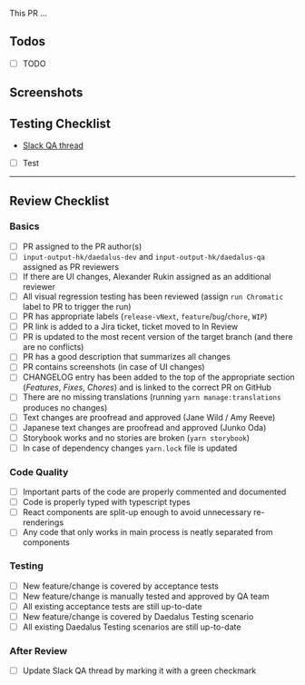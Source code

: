 <!---
Briefly describe the change.
-->

This PR ...

## Todos

<!---
Consider creating a TODO list to help others understand the progress of work in a WIP pull request.
-->

- [ ] TODO

## Screenshots

<!---
Use the GitHub drag&drop feature to upload default-sized Daedalus window screenshots
or animated GIFs of important UI changes in both English and Japanese.
Do not use shadow or any effects. On macOS this can be accomplished the following way:
1. Use the Command+Shift+4 keyboard shortcut.
2. Press the Spacebar.
3. Hold the Option button and click the window you want to capture.
-->

## Testing Checklist

<!---
Open a thread on #daedalus-qa on Slack, mention `@daedalusqa` and `@daedalusteam`, link the thread below
-->

- [Slack QA thread](https://input-output-rnd.slack.com/messages/GGKFXSKC6)
- [ ] Test

---

## Review Checklist

### Basics

- [ ] PR assigned to the PR author(s)
- [ ] `input-output-hk/daedalus-dev` and `input-output-hk/daedalus-qa` assigned as PR reviewers
- [ ] If there are UI changes, Alexander Rukin assigned as an additional reviewer
- [ ] All visual regression testing has been reviewed (assign `run Chromatic` label to PR to trigger the run)
- [ ] PR has appropriate labels (`release-vNext`, `feature`/`bug`/`chore`, `WIP`)
- [ ] PR link is added to a Jira ticket, ticket moved to In Review
- [ ] PR is updated to the most recent version of the target branch (and there are no conflicts)
- [ ] PR has a good description that summarizes all changes
- [ ] PR contains screenshots (in case of UI changes)
- [ ] CHANGELOG entry has been added to the top of the appropriate section (_Features_, _Fixes_, _Chores_) and is linked to the correct PR on GitHub
- [ ] There are no missing translations (running `yarn manage:translations` produces no changes)
- [ ] Text changes are proofread and approved (Jane Wild / Amy Reeve)
- [ ] Japanese text changes are proofread and approved (Junko Oda)
- [ ] Storybook works and no stories are broken (`yarn storybook`)
- [ ] In case of dependency changes `yarn.lock` file is updated

### Code Quality

- [ ] Important parts of the code are properly commented and documented
- [ ] Code is properly typed with typescript types
- [ ] React components are split-up enough to avoid unnecessary re-renderings
- [ ] Any code that only works in main process is neatly separated from components

### Testing

- [ ] New feature/change is covered by acceptance tests
- [ ] New feature/change is manually tested and approved by QA team
- [ ] All existing acceptance tests are still up-to-date
- [ ] New feature/change is covered by Daedalus Testing scenario
- [ ] All existing Daedalus Testing scenarios are still up-to-date

### After Review

- [ ] Update Slack QA thread by marking it with a green checkmark
